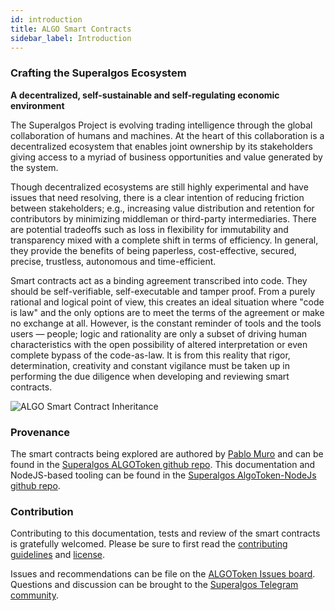 ```yaml
---
id: introduction
title: ALGO Smart Contracts
sidebar_label: Introduction
---
```


### Crafting the Superalgos Ecosystem

**A decentralized, self-sustainable and self-regulating economic environment**

The Superalgos Project is evolving trading intelligence through the global collaboration of humans and machines. At the heart of this collaboration is a decentralized ecosystem that enables joint ownership by its stakeholders giving access to a myriad of business opportunities and value generated by the system.

Though decentralized ecosystems are still highly experimental and have issues that need resolving, there is a clear intention of reducing friction between stakeholders; e.g., increasing value distribution and retention for contributors by minimizing middleman or third-party intermediaries. There are potential tradeoffs such as loss in flexibility for immutability and transparency mixed with a complete shift in terms of efficiency. In general, they provide the benefits of being paperless, cost-effective, secured, precise, trustless, autonomous and time-efficient.

Smart contracts act as a binding agreement transcribed into code. They should be self-verifiable, self-executable and tamper proof. From a purely rational and logical point of view, this creates an ideal situation where "code is law" and the only options are to meet the terms of the agreement or make no exchange at all. However, is the constant reminder of tools and the tools users — people; logic and rationality are only a subset of driving human characteristics with the open possibility of altered interpretation or even complete bypass of the code-as-law. It is from this reality that rigor, determination, creativity and constant vigilance must be taken up in performing the due diligence when developing and reviewing smart contracts.

![ALGO Smart Contract Inheritance](/img/SA-SC-inheritence-vect.svg)

### Provenance

The smart contracts being explored are authored by [Pablo Muro](https://github.com/pmmax) and can be found in the [Superalgos ALGOToken github repo](https://github.com/Superalgos/ALGOToken). This documentation and NodeJS-based tooling can be found in the [Superalgos AlgoToken-NodeJs github repo]().

### Contribution

Contributing to this documentation, tests and review of the smart contracts is gratefully welcomed. Please be sure to first read the [contributing guidelines](docs/contribution.md) and [license](docs/license.md).

Issues and recommendations can be file on the [ALGOToken Issues board](https://github.com/Superalgos/ALGOToken/issues). Questions and discussion can be brought to the [Superalgos Telegram community](https://t.me/superalgoscommunity).

